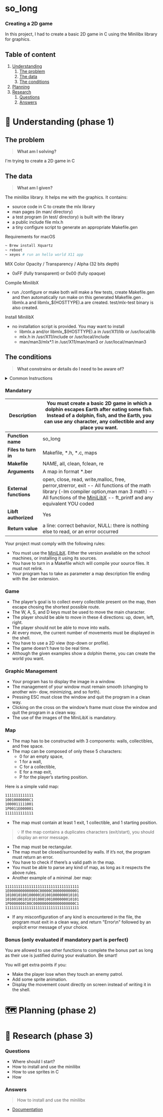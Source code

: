 # so_long
### Creating a 2D game
In this project, I had to create a basic 2D game in C using the Minilibx library for graphics.



## Table of content
1. [Understanding](#phase1)
	1. [The problem](#problem)
	2. [The data](#data)
	3. [The conditions](#conditions)
2. [Planning](#phase2)
3. [Research](#phase3)
	1. [Questions](#questions)
	2. [Answers](#answers)

# 🤔 Understanding (phase 1) <a name="phase1"></a>
## The problem <a name="problem"></a>
> **What am I solving?**

I'm trying to create a 2D game in C

## The data <a name="data"></a>
> **What am I given?**

The minilibx library. It helps me with the graphics. It contains:
- source code in C to create the mlx library
- man pages (in man/ directory)
- a test program (in test/ directory) is built with the library
- a public include file mlx.h
- a tiny configure script to generate an appropriate Makefile.gen

Requirements for macOS
```bash
~ Brew install Xquartz
~ reboot
~ xeyes # run an hello world X11 app
```

MlX Color Opacity / Transparency / Alpha (32 bits depth)

- 0xFF (fully transparent) or 0x00 (fully opaque)

Compile MinilibX

- run ./configure or make both will make a few tests, create Makefile.gen and then automatically run make on this generated Makefile.gen . libmlx.a and libmlx_$(HOSTTYPE).a are created. test/mlx-test binary is also created.

Install MinilibX

- no installation script is provided. You may want to install
	- libmlx.a and/or libmlx_$(HOSTTYPE).a in /usr/X11/lib or /usr/local/lib
	- mlx.h in /usr/X11/include or /usr/local/include
	- man/man3/mlx*.1 in /usr/X11/man/man3 or /usr/local/man/man3

## The conditions <a name="conditions"></a>
> **What constrains or details do I need to be aware of?**

<details>
<summary>Common Instructions</summary>

- Your project must be written in C.
- Your project must be written in accordance with the Norm. If you have bonus
files/functions, they are included in the norm check and you will receive a 0 if there
is a norm error inside.
- Your functions should not quit unexpectedly (segmentation fault, bus error, double
free, etc) apart from undefined behaviors. If this happens, your project will be
considered non functional and will receive a 0 during the evaluation.
- All heap allocated memory space must be properly freed when necessary. No leaks
will be tolerated.
- If the subject requires it, you must submit a Makefile which will compile your
source files to the required output with the flags -Wall, -Wextra and -Werror, use
cc, and your Makefile must not relink.
- Your Makefile must at least contain the rules $(NAME), all, clean, fclean and
re.
- To turn in bonuses to your project, you must include a rule bonus to your Makefile,
which will add all the various headers, librairies or functions that are forbidden on
the main part of the project. Bonuses must be in a different file _bonus.{c/h} if
the subject does not specify anything else. Mandatory and bonus part evaluation
is done separately.
- If your project allows you to use your libft, you must copy its sources and its
associated Makefile in a libft folder with its associated Makefile. Your project’s
Makefile must compile the library by using its Makefile, then compile the project.
- We encourage you to create test programs for your project even though this work
won’t have to be submitted and won’t be graded. It will give you a chance
to easily test your work and your peers’ work. You will find those tests especially
useful during your defence. Indeed, during defence, you are free to use your tests
and/or the tests of the peer you are evaluating.
- Submit your work to your assigned git repository. Only the work in the git reposi-
tory will be graded. If Deepthought is assigned to grade your work, it will be done after 
your peer-evaluations. If an error happens in any section of your work during
Deepthought’s grading, the evaluation will stop.
</details>

### Mandatory

| **Description**  | You must create a basic 2D game in which a dolphin escapes Earth after eating some fish. Instead of a dolphin, fish, and the Earth, you can use any character, any collectible and any place you want.|
|---|---|
| **Function name**   | so_long  |
| **Files to turn in**  |  Makefile, *.h, *.c, maps |
| **Makefile** | NAME, all, clean, fclean, re |
| **Arguments** | A map in format *.ber |
| **External functions** | open, close, read, write,malloc, free, perror,strerror, exit -- All functions of the math library (-lm compiler option,man man 3 math) -- All functions of the [MiniLibX](https://github.com/42Paris/minilibx-linux) -- ft_printf and any equivalent YOU coded|
| **Libft authorized** | Yes |
| **Return value** | a line: correct behavior,  NULL: there is nothing else to read, or an error occurred |

Your project must comply with the following rules:
- You must use the [MiniLibX](https://github.com/42Paris/minilibx-linux). Either the version available on the school machines,
or installing it using its sources.
- You have to turn in a Makefile which will compile your source files. It must not
relink.
- Your program has to take as parameter a map description file ending with the .ber
extension.

### Game
- The player’s goal is to collect every collectible present on the map, then escape
chosing the shortest possible route.
- The W, A, S, and D keys must be used to move the main character.
- The player should be able to move in these 4 directions: up, down, left, right.
- The player should not be able to move into walls.
- At every move, the current number of movements must be displayed in the shell.
- You have to use a 2D view (top-down or profile).
- The game doesn’t have to be real time.
- Although the given examples show a dolphin theme, you can create the world you
want.
### Graphic Management
- Your program has to display the image in a window.
- The management of your window must remain smooth (changing to another win-
dow, minimizing, and so forth).
- Pressing ESC must close the window and quit the program in a clean way.
- Clicking on the cross on the window’s frame must close the window and quit the
program in a clean way.
- The use of the images of the MiniLibX is mandatory.
### Map

- The map has to be constructed with 3 components: walls, collectibles, and free
space.
- The map can be composed of only these 5 characters:
	- 0 for an empty space,
	- 1 for a wall,
	- C for a collectible,
	- E for a map exit,
	- P for the player’s starting position.

Here is a simple valid map:

```bash
1111111111111
10010000000C1
1000011111001
1P0011E000001
1111111111111
```
- The map must contain at least 1 exit, 1 collectible, and 1 starting position.

> 💡  If the map contains a duplicates characters (exit/start), you should display an error message.


- The map must be rectangular.
- The map must be closed/surrounded by walls. If it’s not, the program must return
an error.
- You have to check if there’s a valid path in the map.
- You must be able to parse any kind of map, as long as it respects the above rules.
- Another example of a minimal .ber map:

```
1111111111111111111111111111111111
1E0000000000000C00000C000000000001
1010010100100000101001000000010101
1010010010101010001001000000010101
1P0000000C00C0000000000000000000C1
1111111111111111111111111111111111
```
- If any misconfiguration of any kind is encountered in the file, the program must
exit in a clean way, and return "Error\n" followed by an explicit error message of
your choice.

### Bonus (only evaluated if mandatory part is perfect)
You are allowed to use other functions to complete the bonus part as long as their
use is justified during your evaluation. Be smart!

You will get extra points if you:
- Make the player lose when they touch an enemy patrol.
- Add some sprite animation.
- Display the movement count directly on screen instead of writing it in the shell.

# 🗺️ Planning (phase 2) <a name="phase2"></a>

# 🔎 Research (phase 3) <a name="phase3"></a>

### Questions <a name="questions"></a>
- Where should I start?
- How to install and use the minilibx
- How to use sprites in C
- How 


### Answers <a name="answers"></a>
> How to install and use the minilibx

- [Documentation](https://harm-smits.github.io/42docs/libs/minilibx/getting_started.html)